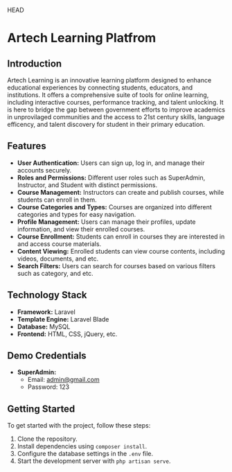 HEAD
# Artech Learning Platfrom



## Introduction

Artech Learning is an innovative learning platform designed to enhance educational experiences by connecting students, educators, and institutions. It offers a comprehensive suite of tools for online learning, including interactive courses, performance tracking, and talent unlocking. It is here to bridge the gap between government efforts to improve academics in unprovilaged communities and the access to 21st century skills, language efficency, and talent discovery for student in their primary education. 

## Features

- **User Authentication:** Users can sign up, log in, and manage their accounts securely.
- **Roles and Permissions:** Different user roles such as SuperAdmin, Instructor, and Student with distinct permissions.
- **Course Management:** Instructors can create and publish courses, while students can enroll in them.
- **Course Categories and Types:** Courses are organized into different categories and types for easy navigation.
- **Profile Management:** Users can manage their profiles, update information, and view their enrolled courses.
- **Course Enrollment:** Students can enroll in courses they are interested in and access course materials.
- **Content Viewing:** Enrolled students can view course contents, including videos, documents, and etc.
- **Search Filters:** Users can search for courses based on various filters such as category, and etc.

## Technology Stack

- **Framework:** Laravel
- **Template Engine:** Laravel Blade
- **Database:** MySQL
- **Frontend:** HTML, CSS, jQuery, etc.

## Demo Credentials

- **SuperAdmin:** 
  - Email: admin@gmail.com
  - Password: 123

## Getting Started

To get started with the project, follow these steps:

1. Clone the repository.
2. Install dependencies using `composer install`.
3. Configure the database settings in the `.env` file.
4. Start the development server with `php artisan serve`.
